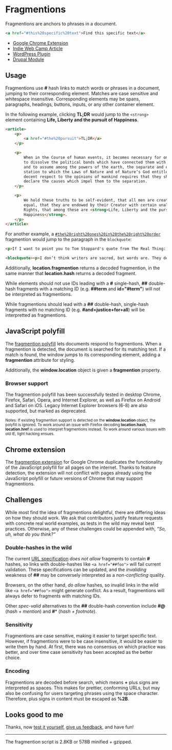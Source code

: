 # Fragmentions

Fragmentions are anchors to phrases in a document.

```html
<a href="#this%20specific%20text">Find this specific text</a>
```

- [Google Chrome Extension](https://chrome.google.com/webstore/detail/fragmentions/pgajkeekgcmgglngchhmcmnkffnhihck)
- [Indie Web Camp Article](http://indiewebcamp.com/fragmention)
- [WordPress Plugin](https://christiaanconover.com/code/wp-fragmention)
- [Drupal Module](https://drupal.org/node/2247785)

## Usage

Fragmentions use **#** hash links to match words or phrases in a document, jumping to their corresponding element. Matches are case sensitive and whitespace insensitive. Corresponding elements may be spans, paragraphs, headings, buttons, inputs, or any other container element.

In the following example, clicking **TL;DR** would jump to the `<strong>` element containing **Life, Liberty and the pursuit of Happiness**.

```html
<article>
	<p>
		<a href="#the%20pursuit">TL;DR</a>
	</p>

	<p>
		When in the Course of human events, it becomes necessary for one people 
		to dissolve the political bands which have connected them with another, 
		and to assume among the powers of the earth, the separate and equal 
		station to which the Laws of Nature and of Nature’s God entitle them, a 
		decent respect to the opinions of mankind requires that they should 
		declare the causes which impel them to the separation.
	</p>

	<p>
		We hold these truths to be self-evident, that all men are created 
		equal, that they are endowed by their Creator with certain unalienable 
		Rights, that among these are <strong>Life, Liberty and the pursuit of 
		Happiness</strong>.
	</p>
</article>
```

For another example, a <a href="http://www.kevinmarks.com/fragmentions.html#the%20right%20ones%20in%20the%20right%20order"><code>#the%20right%20ones%20in%20the%20right%20order</code></a> fragmention would jump to the paragraph in the `blockquote`:

```html
<p>If I want to point you to Tom Stoppard's quote from The Real Thing:

<blockquote><p>I don’t think writers are sacred, but words are. They deserve respect. If you get the right ones in the right order, you can nudge the world a little or make a poem which children will speak for you when you’re dead.</p></blockquote> 

```

Additionally, **location.fragmention** returns a decoded fragmention, in the same manner that **location.hash** returns a decoded fragment.

While elements should not use IDs leading with a **#** single-hash, **##** double-hash fragments with a matching ID (e.g. **##term** and **id="#term"**) will not be interpreted as fragmentions.

While fragmentions should lead with a **##** double-hash, single-hash fragments with no matching ID (e.g. **#and+justice+for+all**) will be interpretted as fragmentions.

## JavaScript polyfill

The [fragmention polyfill](https://github.com/chapmanu/fragmentions/blob/master/fragmention.js) lets documents respond to fragmentions. When a fragmention is detected, the document is searched for its matching text. If a match is found, the window jumps to its corresponding element, adding a **fragmention** attribute for styling.

Additionally, the **window.location** object is given a **fragmention** property.

### Browser support

The fragmention polyfill has been successfully tested in desktop Chrome, Firefox, Safari, Opera, and Internet Explorer, as well as Firefox on Android and Safari on iOS. Legacy Internet Explorer browsers (6-8) are also supported, but marked as deprecated.

<small>Notes: If existing fragmention support is detected on the **window.location** object, the polyfill is ignored. To work around an issue with Firefox decoding **location.hash**, **location.href** is used to interpret fragmentions instead. To work around various issues with old IE, light hacking ensues.</small>

## Chrome extension

The [fragmention extension](https://chrome.google.com/webstore/detail/fragmentions/pgajkeekgcmgglngchhmcmnkffnhihck) for Google Chrome duplicates the functionality of the JavaScript polyfill for all pages on the internet. Thanks to feature detection, the extension will not conflict with pages already using the JavaScript polyfill or future versions of Chrome that may support fragmentions.

## Challenges

While most find the idea of fragmentions delightful, there are differing ideas on how they should work. We ask that contributors justify feature requests with concrete real world examples, as tests in the wild may reveal best practices. Otherwise, any of these challenges could be appended with, *“So, uh, what do you think?”*

### Double-hashes in the wild

The current [URL specification](http://url.spec.whatwg.org/#url-code-points) *does not allow* fragments to contain **#** hashes, so links with double-hashes like `<a href="##foo">` will fail current validation. These specifications can be updated, and the *invaliding* weakness of **##** may be conversely interpreted as a *non-conflicting* quality.

Browsers, on the other hand, *do allow* hashes, so invalid links in the wild like `<a href="##foo">` might generate conflict. As a result, fragmentions will always defer to fragments with matching IDs.

Other *spec-valid* alternatives to the **##** double-hash convention include **#@** (*hash + mention*) and **#*** (*hash + footnote*).

### Sensitivity

Fragmentions are case sensitive, making it easier to target specific text. However, if fragmentions were to be case insensitive, it would be easier to write them by hand. At first, there was no consensus on which practice was better, and over time case sensitivity has been accepted as the better choice.

### Encoding

Fragmentions are decoded before search, which means **+** plus signs are interpreted as spaces. This makes for prettier, conforming URLs, but may also be confusing for users targeting phrases using the space character. Therefore, plus signs in content must be escaped as **%2B**.

## Looks good to me

Thanks, now [test it yourself](https://github.com/chapmanu/fragmentions/blob/master/example.html), [give us feedback](https://github.com/chapmanu/fragmentions/issues), and have fun!

---

The fragmention script is 2.8KB or 578B minified + gzipped.
